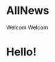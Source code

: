 # AllNews
Welcom Welcom 
<!DOCTYPE HTML>
<html>
<head>
    <meta charset="utf-8" />
    <title>App</title>
    <meta name="viewport" content="width=device-width, initial-scale=1" />
    <script charset="utf-8" src="js/app.js"></script>
    <link rel="stylesheet" href="css/app.css" />
</head>
<body>
    <h1>Hello!</h1>
</body>
</html>
